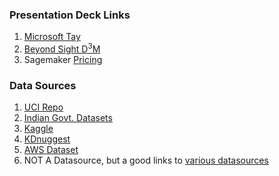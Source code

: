 ### Presentation Deck Links
  1. [Microsoft Tay](https://en.wikipedia.org/wiki/Tay_(bot))
  1. [Beyond Sight D<sup>3</sup>M](https://www.sciencealert.com/ai-simulates-the-universe-and-not-even-its-creators-know-how-it-s-so-accurate)
  1. Sagemaker [Pricing](https://aws.amazon.com/sagemaker/pricing/)
  
### Data Sources
  1. [UCI Repo](http://archive.ics.uci.edu/ml/index.php)
  1. [Indian Govt. Datasets](https://data.gov.in/)
  1. [Kaggle](https://www.kaggle.com/datasets)
  1. [KDnuggest](https://www.kdnuggets.com/datasets/index.html)
  1. [AWS Dataset](https://registry.opendata.aws/)
  1. NOT A Datasource, but a good links to [various datasources](https://skymind.ai/wiki/open-datasets)
